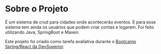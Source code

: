 # Sobre o Projeto

É um sistema de crud para cidades onde acontecerão eventos. E para esse sistema tem ainda os usuários que podem criar contas e logarem.
Foi feito utilizando Java, SpringBoot e Maven.

Este projeto foi criado como tarefa avaliativa durante o [Bootcamp Spring/React da DevSuperior](https://devsuperior.com.br/bootcamp-spring-react "Bootcamp Spring/React da DevSuperior").
